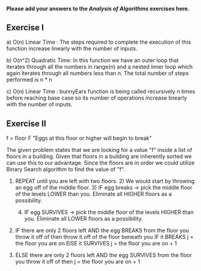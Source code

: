 #### Please add your answers to the ***Analysis of  Algorithms*** exercises here.

## Exercise I

a)
O(n) Linear Time :
The steps required to complete the execution of this function increase linearly with the number of inputs.



b)
O(n^2) Quadratic Time:
In this function we have an outer loop that iterates through all the numbers in range(n) and a nested
inner loop which again iterates through all numbers less than n. The total number of steps performed is 
n * n

c)
O(n) Linear Time :
bunnyEars function is being called recursively n times before reaching base case so its
number of operations increase linearly with the number of inputs.

## Exercise II

f = floor F "Eggs at this floor or higher will begin to break"

The given problem states that we are looking for a value "f" inside a list of floors in a building.
Given that floors in a building are inherently sorted we can use this to our advantage.
Since the floors are in order we could utilize Binary Search algorithm to find the value of "f".

1) REPEAT until you are left with two floors.
    2) We would start by throwing an egg off of the middle floor.
    3) IF egg breaks -> pick the middle floor of the levels LOWER than you. 
            Eliminate all HIGHER floors as a possibility.
    
    4) IF egg SURVIVES -> pick the middle floor of the levels HIGHER than you.
            Eliminate all LOWER floors as a possibility.

5) IF there are only 2 floors left AND the egg BREAKS from the floor you throw it off of then
    throw it off of the floor beneath you 
        IF it BREAKS j = the floor you are on
        ElSE it SURVIVES j = the floor you are on + 1

6) ELSE there are only 2 floors left AND the egg SURVIVES from the floor you throw it off of then
    j = the floor you are on + 1